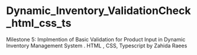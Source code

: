 # Dynamic_Inventory_ValidationCheck_html_css_ts
Milestone 5: Implmention of Basic Validation for Product Input in Dynamic Inventory Management System . HTML , CSS, Typescript by Zahida Raees
